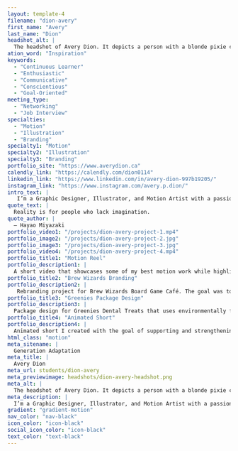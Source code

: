 ```yaml
---
layout: template-4
filename: "dion-avery" 
first_name: "Avery"
last_name: "Dion"
headshot_alt: |
  The headshot of Avery Dion. It depicts a person with a blonde pixie cut and smokey eye makeup making a neutral expression whilst looking directly at the camera.
ation_word: "Inspiration"
keywords:
  - "Continuous Learner"
  - "Enthusiastic"
  - "Communicative"
  - "Conscientious"
  - "Goal-Oriented"
meeting_type:
  - "Networking"
  - "Job Interview"
specialties:
  - "Motion"
  - "Illustration"
  - "Branding"
specialty1: "Motion"
specialty2: "Illustration"
specialty3: "Branding"
portfolio_site: "https://www.averydion.ca"
calendly_link: "https://calendly.com/dion0114"
linkedin_link: "https://www.linkedin.com/in/avery-dion-997b19205/"
instagram_link: "https://www.instagram.com/avery.p.dion/"
intro_text: |
   I’m a Graphic Designer, Illustrator, and Motion Artist with a passion for telling stories! I’m constantly learning new skills and techniques that help me create impactful experiences through story-telling.
quote_text: |
  Reality is for people who lack imagination.
quote_author: |
  – Hayao Miyazaki
portfolio_video1: "/projects/dion-avery-project-1.mp4"
portfolio_image2: "/projects/dion-avery-project-2.jpg"
portfolio_image3: "/projects/dion-avery-project-3.jpg"
portfolio_video4: "/projects/dion-avery-project-4.mp4"
portfolio_title1: "Motion Reel"
portfolio_description1: |
  A short video that showcases some of my best motion work while highlighting my animation and illustration skills.
portfolio_title2: "Brew Wizards Branding"
portfolio_description2: |
   Rebranding project for Brew Wizards Board Game Café. The goal was to create an identity that represents the feelings and beliefs that founded Brew Wizards.
portfolio_title3: "Greenies Package Design"
portfolio_description3: |
  Package design for Greenies Dental Treats that uses environmentally friendly and sustainable materials. The goal was to create a design that stands out amongst competitors while helping to reduce waste caused by previous packaging.
portfolio_title4: "Animated Short"
portfolio_description4: |
  Animated short I created with the goal of supporting and strengthening the audio through the use of powerful imagery and atmosphere.
html_class: "motion"
meta_sitename: |
  Generation Adaptation
meta_title: |
  Avery Dion
meta_url: students/dion-avery
meta_previewimage: headshots/dion-avery-headshot.png
meta_alt: |
  The headshot of Avery Dion. It depicts a person with a blonde pixie cut and smokey eye makeup making a neutral expression whilst looking directly at the camera.
meta_description: |
  I’m a Graphic Designer, Illustrator, and Motion Artist with a passion for telling stories! I’m constantly learning new skills and techniques that help me create impactful experiences through story-telling.
gradient: "gradient-motion"
nav_color: "nav-black"
icon_color: "icon-black"
social_icon_color: "icon-black"
text_color: "text-black"
---
```


